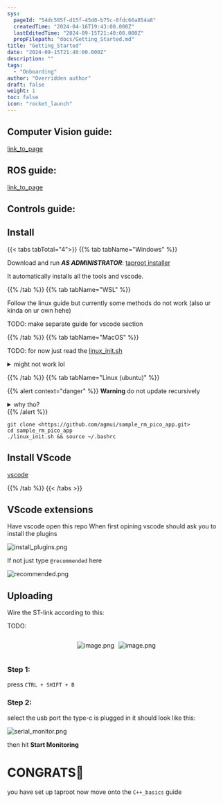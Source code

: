 ```yaml
---
sys:
  pageId: "54dc585f-d15f-45d0-b75c-8fdc66a854a8"
  createdTime: "2024-04-16T19:43:00.000Z"
  lastEditedTime: "2024-09-15T21:40:00.000Z"
  propFilepath: "docs/Getting_Started.md"
title: "Getting_Started"
date: "2024-09-15T21:40:00.000Z"
description: ""
tags:
  - "Onboarding"
author: "Overridden author"
draft: false
weight: 1
toc: false
icon: "rocket_launch"
---
```


## Computer Vision guide:

[link_to_page](86d45bc0-388b-4d26-8848-44f255f73d0e)

## ROS guide:

[link_to_page](3c76c1de-ec8f-46d6-8b0a-294005edc2d5)

## Controls guide:

## Install

{{< tabs tabTotal="4">}}
{{% tab tabName="Windows" %}}

Download and run _**AS ADMINISTRATOR**_: [taproot installer](https://github.com/Thornbots/TeachingFreshies/releases/tag/1.0)

It automatically installs all the tools and vscode.

{{% /tab %}}
{{% tab tabName="WSL" %}}

Follow the linux guide but currently some methods do not work (also ur kinda on ur own hehe)

TODO: make separate guide for vscode section

{{% /tab %}}
{{% tab tabName="MacOS" %}}

TODO: for now just read the [linux_init.sh](https://github.com/agmui/sample_rm_pico_app/blob/main/linux_init.sh)

<details>
<summary>might not work lol</summary>

`brew install libusb pkg-config`

Next install: [vscode](https://code.visualstudio.com/Download)

</details>

{{% /tab %}}
{{% tab tabName="Linux (ubuntu)" %}}

{{% alert context="danger" %}}
**Warning** do not update recursively
<details>
<summary>why tho?</summary>
There are some submodules that may go on for a while (like tinyusb) and I highly
recommend you don't need to get them.
If you want to see what submodules I update just look in `linux_init.sh`
</details>
{{% /alert %}}

```shell
git clone <https://github.com/agmui/sample_rm_pico_app.git>
cd sample_rm_pico_app
./linux_init.sh && source ~/.bashrc
```

## Install VScode

[vscode](https://code.visualstudio.com/Download)

{{% /tab %}}
{{< /tabs >}}

## VScode extensions

Have vscode open this repo
When first opining vscode should ask you to install the plugins

![install_plugins.png](https://prod-files-secure.s3.us-west-2.amazonaws.com/d518164a-d88e-44d1-a4ee-3adb3bd8bce0/89bd30f0-1825-4e77-867b-0a41ce370880/install_plugins.png?X-Amz-Algorithm=AWS4-HMAC-SHA256&X-Amz-Content-Sha256=UNSIGNED-PAYLOAD&X-Amz-Credential=ASIAZI2LB466RZKTL2KB%2F20250308%2Fus-west-2%2Fs3%2Faws4_request&X-Amz-Date=20250308T220124Z&X-Amz-Expires=3600&X-Amz-Security-Token=IQoJb3JpZ2luX2VjEB4aCXVzLXdlc3QtMiJHMEUCIQC5niqcfYSQ%2BXqX24oeChdWJfRLBcDMfjC9EpSqJAAxiwIgAmCJXByraAkVJB3srAxw%2BslPwsmGq8smlp9e4kAuZ5Uq%2FwMIZxAAGgw2Mzc0MjMxODM4MDUiDO2rl%2BSkvAaOTf%2BUkircA21f%2BhLn9PiKGuflcEJnByBpnyfor2Saj5AUBh%2FjlHRzas%2ByeeOac6uyD8gGM3ZStUQ1ArCH0%2Bv5SytrGMzReeEbWufJfXKXAELZ6JhZKD88X%2FvkTFUcr35iv7GDvrGy3O%2FS6Z5YebdIBxNc2bFpQcAXhbguYfHqyUSMqfLKdvxQtAEcrsZD1j71%2B0PLFLBJ1a7soXpN1pjtBJ80223Ykir7Qs5r7ecdqc9DBSX8AIp2T2bpayMKTkLZBPJZ2rU3Xe5%2Bpu8MJeMXlg%2BtjGfWDNaaXr%2BNFxvcuU%2BY%2Bb3QT8HDAyMDfVuyP6qo2mG%2FYWEOcDjW2drwubenKtoLvVtSTMR1zb1%2BshdCQ8PQnAUvQH4yA2HKFbOaWUjwbk38S343lS5z%2F5ZaqqkM8Ee2ug4ov%2Fn%2FYBt9YCJUUWvMM5pisE%2BgHTddw5j3otbxGDrdrYeTdoSVk%2BRd6gJoyg8w5fxLrPmrWnSEI3Z5qv8UdCkXmbnUXRy%2F2fiFBTyyb8uN50cTdOxBKnUvVMVzuuq5VM9OMpqW5V9QgNcRvZ%2FafkALbDMho8XaradVnnqGOUrj0JmKbEwEKg2Hy6Hyf2BQcx4GVsgnyk8pd%2FpXlDayryXE48UEm%2FyE2K%2FGeuVqfQNcMNTysr4GOqUBXX2Ntan8YlmK5vcZgIKpMBKQSpwm3fZ8hU%2Bh8r%2Bslu8xnvUFenqnZ5TukCaicAtNKLamxhhsEVwBZSRhXNEcRxzwsyjQ10HmA0rS6bKyZpTDGuegjoynniBcvcmQoX11qU05r6H5pgOdv12fV4rZ4MthBNMi4rYqTTbE1VysYmyvEa1Y%2BMEdjkVz9EPDwbwH0O9OJCW8soR98G8CSV7G%2BJgdY1Vr&X-Amz-Signature=9c299b3a42921989602dbcfbad8c2b9d801f9ce1d9f1c6fbefdf80bb2af2be18&X-Amz-SignedHeaders=host&x-id=GetObject)

If not just type `@recommended` here  

![recommended.png](https://prod-files-secure.s3.us-west-2.amazonaws.com/d518164a-d88e-44d1-a4ee-3adb3bd8bce0/61e661e9-5d85-4dfc-be0d-8d2097a5e793/recommended.png?X-Amz-Algorithm=AWS4-HMAC-SHA256&X-Amz-Content-Sha256=UNSIGNED-PAYLOAD&X-Amz-Credential=ASIAZI2LB466RZKTL2KB%2F20250308%2Fus-west-2%2Fs3%2Faws4_request&X-Amz-Date=20250308T220124Z&X-Amz-Expires=3600&X-Amz-Security-Token=IQoJb3JpZ2luX2VjEB4aCXVzLXdlc3QtMiJHMEUCIQC5niqcfYSQ%2BXqX24oeChdWJfRLBcDMfjC9EpSqJAAxiwIgAmCJXByraAkVJB3srAxw%2BslPwsmGq8smlp9e4kAuZ5Uq%2FwMIZxAAGgw2Mzc0MjMxODM4MDUiDO2rl%2BSkvAaOTf%2BUkircA21f%2BhLn9PiKGuflcEJnByBpnyfor2Saj5AUBh%2FjlHRzas%2ByeeOac6uyD8gGM3ZStUQ1ArCH0%2Bv5SytrGMzReeEbWufJfXKXAELZ6JhZKD88X%2FvkTFUcr35iv7GDvrGy3O%2FS6Z5YebdIBxNc2bFpQcAXhbguYfHqyUSMqfLKdvxQtAEcrsZD1j71%2B0PLFLBJ1a7soXpN1pjtBJ80223Ykir7Qs5r7ecdqc9DBSX8AIp2T2bpayMKTkLZBPJZ2rU3Xe5%2Bpu8MJeMXlg%2BtjGfWDNaaXr%2BNFxvcuU%2BY%2Bb3QT8HDAyMDfVuyP6qo2mG%2FYWEOcDjW2drwubenKtoLvVtSTMR1zb1%2BshdCQ8PQnAUvQH4yA2HKFbOaWUjwbk38S343lS5z%2F5ZaqqkM8Ee2ug4ov%2Fn%2FYBt9YCJUUWvMM5pisE%2BgHTddw5j3otbxGDrdrYeTdoSVk%2BRd6gJoyg8w5fxLrPmrWnSEI3Z5qv8UdCkXmbnUXRy%2F2fiFBTyyb8uN50cTdOxBKnUvVMVzuuq5VM9OMpqW5V9QgNcRvZ%2FafkALbDMho8XaradVnnqGOUrj0JmKbEwEKg2Hy6Hyf2BQcx4GVsgnyk8pd%2FpXlDayryXE48UEm%2FyE2K%2FGeuVqfQNcMNTysr4GOqUBXX2Ntan8YlmK5vcZgIKpMBKQSpwm3fZ8hU%2Bh8r%2Bslu8xnvUFenqnZ5TukCaicAtNKLamxhhsEVwBZSRhXNEcRxzwsyjQ10HmA0rS6bKyZpTDGuegjoynniBcvcmQoX11qU05r6H5pgOdv12fV4rZ4MthBNMi4rYqTTbE1VysYmyvEa1Y%2BMEdjkVz9EPDwbwH0O9OJCW8soR98G8CSV7G%2BJgdY1Vr&X-Amz-Signature=7fce90c7ac5433ae4cb145eb6e9aa4f84fe3224cc07bbe3a22712111a3c4b9dc&X-Amz-SignedHeaders=host&x-id=GetObject)

## Uploading

Wire the ST-link according to this:

TODO:

<div style="display: flex;flex-direction: row; column-gap:10px; max-width: 630px;justify-content: center;">
<div>

![image.png](https://prod-files-secure.s3.us-west-2.amazonaws.com/d518164a-d88e-44d1-a4ee-3adb3bd8bce0/210ecb78-1116-4d7b-b9b7-2292f66fa2c2/image.png?X-Amz-Algorithm=AWS4-HMAC-SHA256&X-Amz-Content-Sha256=UNSIGNED-PAYLOAD&X-Amz-Credential=ASIAZI2LB466QUZJCLRN%2F20250308%2Fus-west-2%2Fs3%2Faws4_request&X-Amz-Date=20250308T220126Z&X-Amz-Expires=3600&X-Amz-Security-Token=IQoJb3JpZ2luX2VjEB4aCXVzLXdlc3QtMiJHMEUCIQDTqneVegnj%2BWkjr1Gmhdwy6K54gBwdF6MGLaFuhd0miAIgMm%2FWLawJlAl77NfA3Ti347stq3VZToziLREyzJ2svEcq%2FwMIZxAAGgw2Mzc0MjMxODM4MDUiDMD%2BNzt0X33TOm3nVSrcA%2Ft9z9hxQkrY9uGCrSayyiCoNWDKXL2hZ%2FQ54BgnzJl5JTmOi8Xvp%2FNYKxJCXRons1fj0IL7P07bb5LOX3vm74rj%2BX3tW1eLLdrctnLjuXmVM81d%2F75e5iXmu6qNbtMspEluxvHoogFjsFH9iu7xH4IIpL7fgG8wUtjjlACNeiLR61yXwHpgcr4SjJH957SJA3VQdytJMz3nQGgUAli8pM4tTeuUq2c0FFR4ehSLlUdFiDm6UOTt%2FxMjRpow%2FigWdW936nlazHTYVJFzJwMqp4wVG07HdxvEWbEOPrMTrcZK5n9T6uQTy8GJvJeyCdSlqy0hsCTYNCVRes74kVXgdOSODpH0A%2BrctzSmmFu17py5aY0DNbuQijYbGyuuo%2B9zySXrYboqdID1T6FxRVCUZGJp1XK6t%2BmsSm7LQHf5dCSv3%2FEHfkpaHrCZEQCntZ5WAWq0M4N6mAgijijqVQU0gsK4AY7WcKo%2FdTzpLk8B0n%2FyO%2BaYKh8lKx%2Fou84uhN%2BKeNhbOtWOg%2F5rckY4GZks7bhqUBAvoKLm%2FNoLdTZ%2Fj4LMyBcvr2Rzkw%2FQ5It38ykbsgdGHwzfZsWB7MHdmU5bOfNGx1ynbe8rgXKxIn%2FSppRKoj%2FcMbcaEyCGMLZHMJjzsr4GOqUB5E%2BnyfIocthxsbH2SjI1Gkm00Fb9VH%2Fr0xppPTWjUJQVTQxqw0ekmka5j4%2Fla%2BxdxagpUVER9GSJ%2BsryNYXBcmNFpiXEILT9XWI1vOMCxj2vONenfVdXTAuiuiCKAvZg%2BG8kuUZhsbbkINY8Rrac7FudhbxEkOazrQQcqtTqBjfHgcXl46jTODywjnD5GNNDz%2BUnL48wsoj%2FWtzPqS8soSzlrYUS&X-Amz-Signature=9b0a0052d6e7b22c45116f63064ea3542a8c5796ddf28df368d2f15630774480&X-Amz-SignedHeaders=host&x-id=GetObject)

</div>
<div>

![image.png](https://prod-files-secure.s3.us-west-2.amazonaws.com/d518164a-d88e-44d1-a4ee-3adb3bd8bce0/33a0fd0f-8ca6-4a86-8e09-26e95ded1fff/image.png?X-Amz-Algorithm=AWS4-HMAC-SHA256&X-Amz-Content-Sha256=UNSIGNED-PAYLOAD&X-Amz-Credential=ASIAZI2LB466ZX7PSCVJ%2F20250308%2Fus-west-2%2Fs3%2Faws4_request&X-Amz-Date=20250308T220127Z&X-Amz-Expires=3600&X-Amz-Security-Token=IQoJb3JpZ2luX2VjEB4aCXVzLXdlc3QtMiJHMEUCIFbwHMKRzbbmiEW2FpwDEBewk5nX0QP%2Fm7E3l2tXFh1FAiEAgey8acny%2FzX2qJlV9Jg574UKSz1P1yZ%2BkUaH9TxgdxIq%2FwMIZxAAGgw2Mzc0MjMxODM4MDUiDFNUZFHrj5zSUzlwESrcA1i4EozJwW0qyi%2BWY3wgqxT%2BN0Cu8uVunPIx16ssqpfAtkF3%2BWjRkSuifwp3HXWZYMtV8VVHcv1BWI63cDoajrw4zwGcyRvFRFE%2FIw4gE5Cz16WZdnJwsupfeaoLB0KCwYl4ySJLnyWAGrng5LyDcn8ayEeHGNfpdqFz7OPU6SkRhM04n2MgDiRBE7eFChGAqHc7cMLqVXeVK6aje6YLSnTDDqq6FOLm1hnxREOI2yl68fAjH5qiV0%2BoNGk4zlF75crSnTE4uVWC61EJu6iUpXPn2gU77hHMKfJgSMkmugSFVdIig2knL6m8yuUcbOJ2z6%2FXKKznzyVhyZ%2Bbo%2Fluya1d9mxm696EqyGJRrn0uxxBpB%2FUbfA3%2BVwPBHrH03x0Mf%2FFh8Dl2L65Te4onDsKhK4TgGURwxhgglbY48ACBECsuC8D2kd4FrAKuLaeYunx1y7G18IP3Fn2OW96PHRqVblCPURlM6YSEdfEiHviO1HDoza8JiFrONO4fVimGyND%2Bn435SwiyafdI5M8DHrzX8XjPcKm4LhkJ3pDjgBS35KKxAMhQfjGcn8%2BphElJojAp1gI3Mq42oV1Os3opAnXXSWfPb8f3%2BIAvoksVQ9ezR251HFVuJ3F08VWg0ieMODysr4GOqUBmBCVKUPwh9rFj3hEGIrUaoKEC5aBgRaNCa1eV32SURspPl%2FcZU11PyN7U2u7Pt%2Bm8IqnNSa7I5EzkDDhDHF7%2BeowquU4tSxNmCIUTCm8TR4ZOvLl3dXpEAnqisCEdxupu54XGPbB2zRpX3KhzWAUmfEkcy7gUWyEGta69xfvUngE1ZmwgUpb9kBK0DeZgfZUQcAhhiY7wVelgVNAxWz0GPwtRTpn&X-Amz-Signature=6905dc5c41c171f143466fc4e68fad18f6038b58acfe2108f44a279ceae8f780&X-Amz-SignedHeaders=host&x-id=GetObject)

</div>
</div>

### Step 1:

press `CTRL + SHIFT + B`

### Step 2:

select the usb port the type-c is plugged in it should look like this:

![serial_monitor.png](https://prod-files-secure.s3.us-west-2.amazonaws.com/d518164a-d88e-44d1-a4ee-3adb3bd8bce0/f03f4774-05d4-4393-b6a0-d5efb6d315ab/serial_monitor.png?X-Amz-Algorithm=AWS4-HMAC-SHA256&X-Amz-Content-Sha256=UNSIGNED-PAYLOAD&X-Amz-Credential=ASIAZI2LB466RZKTL2KB%2F20250308%2Fus-west-2%2Fs3%2Faws4_request&X-Amz-Date=20250308T220124Z&X-Amz-Expires=3600&X-Amz-Security-Token=IQoJb3JpZ2luX2VjEB4aCXVzLXdlc3QtMiJHMEUCIQC5niqcfYSQ%2BXqX24oeChdWJfRLBcDMfjC9EpSqJAAxiwIgAmCJXByraAkVJB3srAxw%2BslPwsmGq8smlp9e4kAuZ5Uq%2FwMIZxAAGgw2Mzc0MjMxODM4MDUiDO2rl%2BSkvAaOTf%2BUkircA21f%2BhLn9PiKGuflcEJnByBpnyfor2Saj5AUBh%2FjlHRzas%2ByeeOac6uyD8gGM3ZStUQ1ArCH0%2Bv5SytrGMzReeEbWufJfXKXAELZ6JhZKD88X%2FvkTFUcr35iv7GDvrGy3O%2FS6Z5YebdIBxNc2bFpQcAXhbguYfHqyUSMqfLKdvxQtAEcrsZD1j71%2B0PLFLBJ1a7soXpN1pjtBJ80223Ykir7Qs5r7ecdqc9DBSX8AIp2T2bpayMKTkLZBPJZ2rU3Xe5%2Bpu8MJeMXlg%2BtjGfWDNaaXr%2BNFxvcuU%2BY%2Bb3QT8HDAyMDfVuyP6qo2mG%2FYWEOcDjW2drwubenKtoLvVtSTMR1zb1%2BshdCQ8PQnAUvQH4yA2HKFbOaWUjwbk38S343lS5z%2F5ZaqqkM8Ee2ug4ov%2Fn%2FYBt9YCJUUWvMM5pisE%2BgHTddw5j3otbxGDrdrYeTdoSVk%2BRd6gJoyg8w5fxLrPmrWnSEI3Z5qv8UdCkXmbnUXRy%2F2fiFBTyyb8uN50cTdOxBKnUvVMVzuuq5VM9OMpqW5V9QgNcRvZ%2FafkALbDMho8XaradVnnqGOUrj0JmKbEwEKg2Hy6Hyf2BQcx4GVsgnyk8pd%2FpXlDayryXE48UEm%2FyE2K%2FGeuVqfQNcMNTysr4GOqUBXX2Ntan8YlmK5vcZgIKpMBKQSpwm3fZ8hU%2Bh8r%2Bslu8xnvUFenqnZ5TukCaicAtNKLamxhhsEVwBZSRhXNEcRxzwsyjQ10HmA0rS6bKyZpTDGuegjoynniBcvcmQoX11qU05r6H5pgOdv12fV4rZ4MthBNMi4rYqTTbE1VysYmyvEa1Y%2BMEdjkVz9EPDwbwH0O9OJCW8soR98G8CSV7G%2BJgdY1Vr&X-Amz-Signature=59ae85f2e1b39a782a56a7b7d92e55c6b60126dda166eb69c6ab8e67aaba16d5&X-Amz-SignedHeaders=host&x-id=GetObject)

then hit **Start Monitoring**

# CONGRATS🎉

you have set up taproot now move onto the `C++_basics` guide
